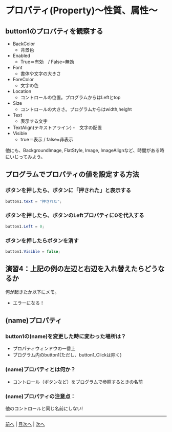 # プロパティ(Property)～性質、属性～

## button1のプロパティを観察する

- BackColor
  - 背景色
- Enabled
  - True＝有効　/ False=無効
- Font
  - 書体や文字の大きさ
- ForeColor
  - 文字の色
- Location
  - コントロールの位置。プログラムからはLeftとtop
- Size
  - コントロールの大きさ。プログラムからはwidth,height
- Text
  - 表示する文字
- TextAlign(テキストアライン)
  -　文字の配置
- Visible
  - true＝表示 / false=非表示

他にも、BackgroundImage, FlatStyle, Image, ImageAlignなど、時間がある時にいじってみよう。

## プログラムでプロパティの値を設定する方法
### ボタンを押したら、ボタンに「押された」と表示する

```cs 
button1.text = "押された";
```

### ボタンを押したら、ボタンのLeftプロパティに0を代入する

```cs
button1.Left = 0;
```

### ボタンを押したらボタンを消す

```cs
button1.Visible = false;
```

## 演習4：上記の例の左辺と右辺を入れ替えたらどうなるか
何が起きたか以下にメモ。

- エラーになる！

## (name)プロパティ
### button1の(name)を変更した時に変わった場所は？
- プロパティウィンドウの一番上
- プログラム内のbutton1(ただし、button1_Clickは除く)

### (name)プロパティとは何か？
- コントロール（ボタンなど）をプログラムで参照するときの名前

### (name)プロパティの注意点：

他のコントロールと同じ名前にしない!

---

[前へ](03.md) | [目次へ](README.md#%E7%9B%AE%E6%AC%A1) | [次へ](05.md)
